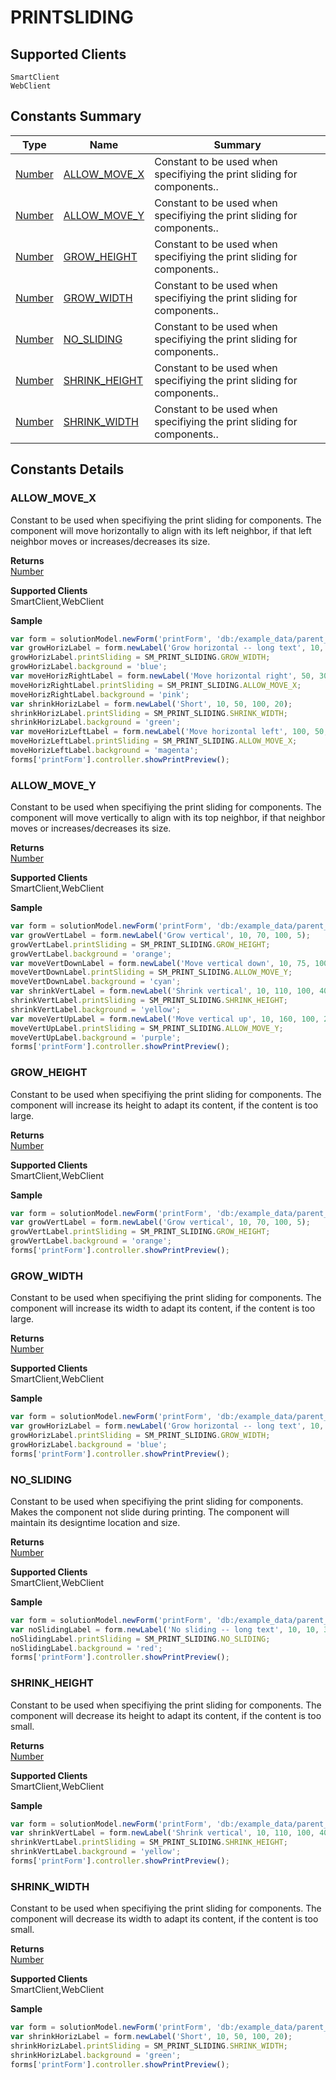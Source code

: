 #  PRINTSLIDING

## **Supported Clients**

    SmartClient
    WebClient

## Constants Summary

| Type                                                  | Name                                          | Summary                                                          |
| ----------------------------------------------------- | --------------------------------------------- | ---------------------------------------------------------------- |
| [Number](../JSLib/Number.md) | [ALLOW_MOVE_X](PRINTSLIDING.md#ALLOW_MOVE_X)                   | Constant to be used when specifiying the print sliding for components..                                    |
| [Number](../JSLib/Number.md) | [ALLOW_MOVE_Y](PRINTSLIDING.md#ALLOW_MOVE_Y)                   | Constant to be used when specifiying the print sliding for components..                                    |
| [Number](../JSLib/Number.md) | [GROW_HEIGHT](PRINTSLIDING.md#GROW_HEIGHT)                   | Constant to be used when specifiying the print sliding for components..                                    |
| [Number](../JSLib/Number.md) | [GROW_WIDTH](PRINTSLIDING.md#GROW_WIDTH)                   | Constant to be used when specifiying the print sliding for components..                                    |
| [Number](../JSLib/Number.md) | [NO_SLIDING](PRINTSLIDING.md#NO_SLIDING)                   | Constant to be used when specifiying the print sliding for components..                                    |
| [Number](../JSLib/Number.md) | [SHRINK_HEIGHT](PRINTSLIDING.md#SHRINK_HEIGHT)                   | Constant to be used when specifiying the print sliding for components..                                    |
| [Number](../JSLib/Number.md) | [SHRINK_WIDTH](PRINTSLIDING.md#SHRINK_WIDTH)                   | Constant to be used when specifiying the print sliding for components..                                    |

## Constants Details

### ALLOW_MOVE_X

Constant to be used when specifiying the print sliding for components.
The component will move horizontally to align with its left neighbor,
if that left neighbor moves or increases/decreases its size.

**Returns**\
[Number](../JSLib/Number.md) 

**Supported Clients**\
SmartClient,WebClient

**Sample**

```javascript
var form = solutionModel.newForm('printForm', 'db:/example_data/parent_table', null, false, 400, 300);
var growHorizLabel = form.newLabel('Grow horizontal -- long text', 10, 30, 30, 20);
growHorizLabel.printSliding = SM_PRINT_SLIDING.GROW_WIDTH;
growHorizLabel.background = 'blue';
var moveHorizRightLabel = form.newLabel('Move horizontal right', 50, 30, 100, 20);
moveHorizRightLabel.printSliding = SM_PRINT_SLIDING.ALLOW_MOVE_X;
moveHorizRightLabel.background = 'pink';
var shrinkHorizLabel = form.newLabel('Short', 10, 50, 100, 20);
shrinkHorizLabel.printSliding = SM_PRINT_SLIDING.SHRINK_WIDTH;
shrinkHorizLabel.background = 'green';
var moveHorizLeftLabel = form.newLabel('Move horizontal left', 100, 50, 150, 20);
moveHorizLeftLabel.printSliding = SM_PRINT_SLIDING.ALLOW_MOVE_X;
moveHorizLeftLabel.background = 'magenta';
forms['printForm'].controller.showPrintPreview();
```
### ALLOW_MOVE_Y

Constant to be used when specifiying the print sliding for components.
The component will move vertically to align with its top neighbor,
if that neighbor moves or increases/decreases its size.

**Returns**\
[Number](../JSLib/Number.md) 

**Supported Clients**\
SmartClient,WebClient

**Sample**

```javascript
var form = solutionModel.newForm('printForm', 'db:/example_data/parent_table', null, false, 400, 300);
var growVertLabel = form.newLabel('Grow vertical', 10, 70, 100, 5);
growVertLabel.printSliding = SM_PRINT_SLIDING.GROW_HEIGHT;
growVertLabel.background = 'orange';
var moveVertDownLabel = form.newLabel('Move vertical down', 10, 75, 100, 20);
moveVertDownLabel.printSliding = SM_PRINT_SLIDING.ALLOW_MOVE_Y;
moveVertDownLabel.background = 'cyan';
var shrinkVertLabel = form.newLabel('Shrink vertical', 10, 110, 100, 40);
shrinkVertLabel.printSliding = SM_PRINT_SLIDING.SHRINK_HEIGHT;
shrinkVertLabel.background = 'yellow';
var moveVertUpLabel = form.newLabel('Move vertical up', 10, 160, 100, 20);
moveVertUpLabel.printSliding = SM_PRINT_SLIDING.ALLOW_MOVE_Y;
moveVertUpLabel.background = 'purple';
forms['printForm'].controller.showPrintPreview();
```
### GROW_HEIGHT

Constant to be used when specifiying the print sliding for components.
The component will increase its height to adapt its content, if
the content is too large.

**Returns**\
[Number](../JSLib/Number.md) 

**Supported Clients**\
SmartClient,WebClient

**Sample**

```javascript
var form = solutionModel.newForm('printForm', 'db:/example_data/parent_table', null, false, 400, 300);
var growVertLabel = form.newLabel('Grow vertical', 10, 70, 100, 5);
growVertLabel.printSliding = SM_PRINT_SLIDING.GROW_HEIGHT;
growVertLabel.background = 'orange';
forms['printForm'].controller.showPrintPreview();
```
### GROW_WIDTH

Constant to be used when specifiying the print sliding for components.
The component will increase its width to adapt its content, if the 
content is too large.

**Returns**\
[Number](../JSLib/Number.md) 

**Supported Clients**\
SmartClient,WebClient

**Sample**

```javascript
var form = solutionModel.newForm('printForm', 'db:/example_data/parent_table', null, false, 400, 300);
var growHorizLabel = form.newLabel('Grow horizontal -- long text', 10, 30, 30, 20);
growHorizLabel.printSliding = SM_PRINT_SLIDING.GROW_WIDTH;
growHorizLabel.background = 'blue';
forms['printForm'].controller.showPrintPreview();
```
### NO_SLIDING

Constant to be used when specifiying the print sliding for components.
Makes the component not slide during printing. The component will
maintain its designtime location and size.

**Returns**\
[Number](../JSLib/Number.md) 

**Supported Clients**\
SmartClient,WebClient

**Sample**

```javascript
var form = solutionModel.newForm('printForm', 'db:/example_data/parent_table', null, false, 400, 300);
var noSlidingLabel = form.newLabel('No sliding -- long text', 10, 10, 30, 20);
noSlidingLabel.printSliding = SM_PRINT_SLIDING.NO_SLIDING;
noSlidingLabel.background = 'red';
forms['printForm'].controller.showPrintPreview();
```
### SHRINK_HEIGHT

Constant to be used when specifiying the print sliding for components.
The component will decrease its height to adapt its content, if
the content is too small.

**Returns**\
[Number](../JSLib/Number.md) 

**Supported Clients**\
SmartClient,WebClient

**Sample**

```javascript
var form = solutionModel.newForm('printForm', 'db:/example_data/parent_table', null, false, 400, 300);
var shrinkVertLabel = form.newLabel('Shrink vertical', 10, 110, 100, 40);
shrinkVertLabel.printSliding = SM_PRINT_SLIDING.SHRINK_HEIGHT;
shrinkVertLabel.background = 'yellow';
forms['printForm'].controller.showPrintPreview();
```
### SHRINK_WIDTH

Constant to be used when specifiying the print sliding for components.
The component will decrease its width to adapt its content, if the
content is too small.

**Returns**\
[Number](../JSLib/Number.md) 

**Supported Clients**\
SmartClient,WebClient

**Sample**

```javascript
var form = solutionModel.newForm('printForm', 'db:/example_data/parent_table', null, false, 400, 300);
var shrinkHorizLabel = form.newLabel('Short', 10, 50, 100, 20);
shrinkHorizLabel.printSliding = SM_PRINT_SLIDING.SHRINK_WIDTH;
shrinkHorizLabel.background = 'green';
forms['printForm'].controller.showPrintPreview();
```

